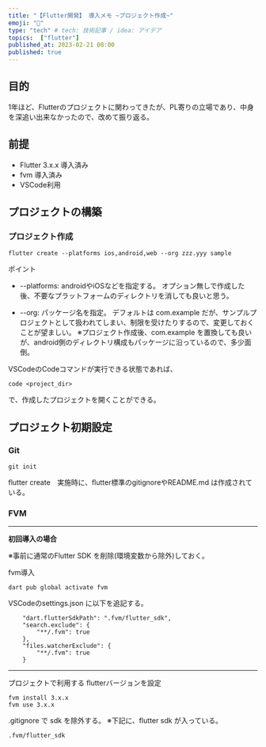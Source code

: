 ```yaml
---
title: "【Flutter開発】 導入メモ ~プロジェクト作成~"
emoji: "📝"
type: "tech" # tech: 技術記事 / idea: アイデア
topics:  ["flutter"]
published_at: 2023-02-21 08:00
published: true
---
```

<!-- ブログ移行 articles/2023-02-21-flutter-memo-1.md -->

## 目的

1年ほど、Flutterのプロジェクトに関わってきたが、PL寄りの立場であり、中身を深追い出来なかったので、改めて振り返る。

## 前提

- Flutter 3.x.x 導入済み
- fvm 導入済み
- VSCode利用

## プロジェクトの構築

### プロジェクト作成

```
flutter create --platforms ios,android,web --org zzz.yyy sample
```

ポイント

- --platforms:
androidやiOSなどを指定する。 
オプション無しで作成した後、不要なプラットフォームのディレクトリを消しても良いと思う。
    
- --org: 
パッケージ名を指定。 
デフォルトは com.example だが、サンプルプロジェクトとして扱われてしまい、制限を受けたりするので、変更しておくことが望ましい。 
※プロジェクト作成後、com.example を置換しても良いが、android側のディレクトリ構成もパッケージに沿っているので、多少面倒。
    

VSCodeのCodeコマンドが実行できる状態であれば、

```
code <project_dir>
```

で、作成したプロジェクトを開くことができる。

## プロジェクト初期設定

### Git

```
git init
```

flutter create　実施時に、flutter標準のgitignoreやREADME.md は作成されている。

### FVM

* * *

**初回導入の場合**

※事前に通常のFlutter SDK を削除(環境変数から除外)しておく。

fvm導入

```
dart pub global activate fvm
```

VSCodeのsettings.json に以下を追記する。

```
    "dart.flutterSdkPath": ".fvm/flutter_sdk",
    "search.exclude": {
        "**/.fvm": true
    },
    "files.watcherExclude": {
        "**/.fvm": true
    }
```

* * *

プロジェクトで利用する flutterバージョンを設定

```
fvm install 3.x.x
fvm use 3.x.x
```

.gitignore で sdk を除外する。 ※下記に、flutter sdk が入っている。

```
.fvm/flutter_sdk
```
